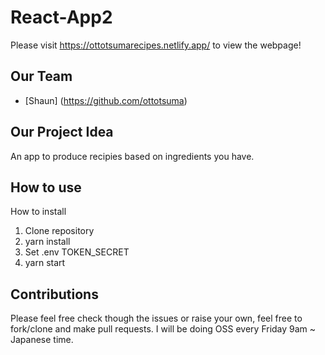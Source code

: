 # React-App2

Please visit https://ottotsumarecipes.netlify.app/ to view the webpage!

## Our Team

- [Shaun] (https://github.com/ottotsuma)

## Our Project Idea

An app to produce recipies based on ingredients you have.

## How to use

How to install
1. Clone repository
2. yarn install
3. Set .env TOKEN_SECRET
4. yarn start

## Contributions

Please feel free check though the issues or raise your own, feel free to fork/clone and make pull requests. 
I will be doing OSS every Friday 9am ~ Japanese time.

